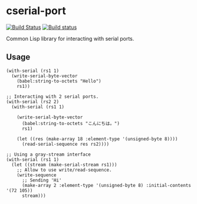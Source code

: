 # cserial-port

[![Build Status](https://travis-ci.org/snmsts/cserial-port.svg?branch=master)](https://travis-ci.org/snmsts/cserial-port)
[![Build status](https://ci.appveyor.com/api/projects/status/nq0k756e7baeh5gy?svg=true)](https://ci.appveyor.com/project/snmsts/cserial-port)


Common Lisp library for interacting with serial ports.

## Usage

```common-lisp
(with-serial (rs1 1)
  (write-serial-byte-vector
    (babel:string-to-octets "Hello")
    rs1))

;; Interacting with 2 serial ports.
(with-serial (rs2 2)
  (with-serial (rs1 1)

    (write-serial-byte-vector
      (babel:string-to-octets "こんにちは。")
      rs1)

    (let ((res (make-array 18 :element-type '(unsigned-byte 8))))
      (read-serial-sequence res rs2))))

;; Using a gray-stream interface
(with-serial (rs1 1)
  (let ((stream (make-serial-stream rs1)))
    ;; Allow to use write/read-sequence.
    (write-sequence 
      ;; Sending 'Hi'
      (make-array 2 :element-type '(unsigned-byte 8) :initial-contents '(72 105))
      stream)))
```
